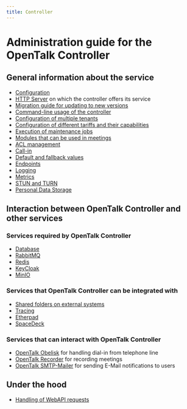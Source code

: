 ```yaml
---
title: Controller
---
```


# Administration guide for the OpenTalk Controller

## General information about the service

- [Configuration](core/configuration.md)
- [HTTP Server](core/http_server.md) on which the controller offers its service
- [Migration guide for updating to new versions](migration.md)
- [Command-line usage of the controller](cli/cli.md)
- [Configuration of multiple tenants](advanced/tenants.md)
- [Configuration of different tariffs and their capabilities](advanced/tariffs.md)
- [Execution of maintenance jobs](cli/jobs.md)
- [Modules that can be used in meetings](advanced/modules.md)
- [ACL management](advanced/acl.md)
- [Call-in](advanced/call_in.md)
- [Default and fallback values](advanced/defaults.md)
- [Endpoints](core/endpoints.md)
- [Logging](core/logging/log_output.md)
- [Metrics](core/logging/metrics.md)
- [STUN and TURN](core/stun_turn.md)
- [Personal Data Storage](personal_data_storage.md)

## Interaction between OpenTalk Controller and other services

### Services required by OpenTalk Controller

- [Database](core/database.md)
- [RabbitMQ](core/rabbitmq.md)
- [Redis](core/redis.md)
- [KeyCloak](core/keycloak.md)
- [MinIO](core/minio.md)

### Services that OpenTalk Controller can be integrated with

- [Shared folders on external systems](advanced/additional_services/shared_folder.md)
- [Tracing](core/logging/tracing.md)
- [Etherpad](advanced/additional_services/etherpad.md)
- [SpaceDeck](advanced/additional_services/spacedeck.md)

### Services that can interact with OpenTalk Controller

- [OpenTalk Obelisk](advanced/additional_services/obelisk.md) for handling dial-in from telephone line
- [OpenTalk Recorder](advanced/additional_services/recorder.md) for recording meetings
- [OpenTalk SMTP-Mailer](advanced/additional_services/smtp_mailer.md) for sending E-Mail notifications to users

## Under the hood

- [Handling of WebAPI requests](under_the_hood/http_requests.md)
